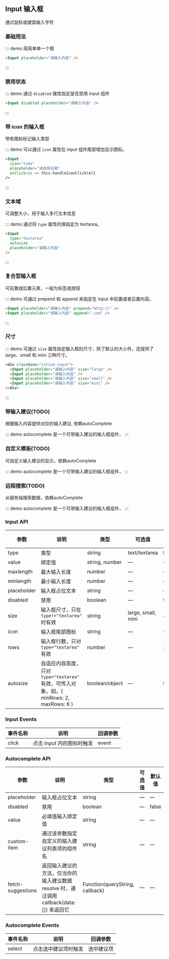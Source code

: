 ## Input 输入框

通过鼠标或键盘输入字符

### 基础用法

::: demo 简简单单一个框
```html
<Input placeholder="请输入内容" />
```
:::


### 禁用状态

::: demo 通过 `disabled` 属性指定是否禁用 input 组件
```html
<Input disabled placeholder="请输入内容" />
```
:::

### 带 icon 的输入框

带有图标标记输入类型

::: demo 可以通过 `icon` 属性在 input 组件尾部增加显示图标。
```html
<Input
  icon="time"
  placeholder="请选择日期"
  onClick={e => this.handleIconClick(e)}
/>
```
:::

### 文本域

可调整大小，用于输入多行文本信息

::: demo 通过将 `type` 属性的值指定为 textarea。
```html
<Input
  type="textarea"
  autosize
  placeholder="请输入内容"
/>
```
:::

### 复合型输入框

可前置或后置元素，一般为标签或按钮

::: demo 可通过 prepend 和 append 来指定在 input 中前置或者后置内容。
```html
<Input placeholder="请输入内容" prepend="Http://" />
<Input placeholder="请输入内容" append=".com" />
```
:::

### 尺寸

::: demo 可通过 `size` 属性指定输入框的尺寸，除了默认的大小外，还提供了 large、small 和 mini 三种尺寸。
```html
<div className="inline-input">
  <Input placeholder="请输入内容" size="large" />
  <Input placeholder="请输入内容" />
  <Input placeholder="请输入内容" size="small" />
  <Input placeholder="请输入内容" size="mini" />
</div>
```
:::

### 带输入建议(TODO)

根据输入内容提供对应的输入建议, 依赖autoComplete

::: demo autocomplete 是一个可带输入建议的输入框组件，
:::

### 自定义模板(TODO)

可自定义输入建议的显示，依赖autoComplete

::: demo autocomplete 是一个可带输入建议的输入框组件，
:::

### 远程搜索(TODO)

从服务端搜索数据，依赖autoComplete

::: demo autocomplete 是一个可带输入建议的输入框组件，
:::


### Input API

| 参数          | 说明            | 类型            | 可选值                 | 默认值   |
|-------------  |---------------- |---------------- |---------------------- |-------- |
| type         | 类型   | string  | text/textarea | text |
| value         | 绑定值           | string, number  | — | — |
| maxlength     | 最大输入长度      | number          |  —  | — |
| minlength     | 最小输入长度      | number          | — | — |
| placeholder   | 输入框占位文本    | string          | — | — |
| disabled      | 禁用            | boolean         | — | false   |
| size          | 输入框尺寸，只在 `type!="textarea"` 时有效      | string          | large, small, mini  | — |
| icon          | 输入框尾部图标    | string          | — | — |
| rows          | 输入框行数，只对 `type="textarea"` 有效  |  number | — |  2   |
| autosize      | 自适应内容高度，只对 `type="textarea"` 有效，可传入对象，如，{ minRows: 2, maxRows: 6 }  |  boolean/object | — |  false   |

### Input Events
| 事件名称 | 说明 | 回调参数 |
|---------|--------|---------|
| click | 点击 Input 内的图标时触发 | event |

### Autocomplete API

| 参数          | 说明            | 类型            | 可选值                 | 默认值   |
|-------------  |---------------- |---------------- |---------------------- |-------- |
| placeholder   | 输入框占位文本   | string          | — | — |
| disabled      | 禁用            | boolean         | — | false   |
| value         | 必填值输入绑定值   | string  | — | — |
| custom-item  | 通过该参数指定自定义的输入建议列表项的组件名 | string  | — | — |
| fetch-suggestions | 返回输入建议的方法，仅当你的输入建议数据 resolve 时，通过调用 callback(data:[]) 来返回它  | Function(queryString, callback)  | — | — |

### Autocomplete Events
| 事件名称 | 说明 | 回调参数 |
|---------|--------|---------|
| select | 点击选中建议项时触发 | 选中建议项 |